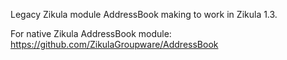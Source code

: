 Legacy Zikula module AddressBook making to work in Zikula 1.3.

For native Zikula AddressBook module: https://github.com/ZikulaGroupware/AddressBook